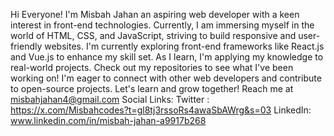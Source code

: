 Hi Everyone!
I'm Misbah Jahan an aspiring web developer with a keen interest in front-end technologies. Currently, I am immersing myself in the world of HTML, CSS, and JavaScript, striving to build responsive and user-friendly websites.
 I'm currently exploring front-end frameworks like React.js and Vue.js to enhance my skill set.
 As I learn, I'm applying my knowledge to real-world projects. Check out my repositories to see what I've been working on!
  I'm eager to connect with other web developers and contribute to open-source projects. Let's learn and grow together!
  Reach me at misbahjahan4@gmail.com
  Social Links:
Twitter : https://x.com/Misbahcodes?t=gl8tj3rssoRs4awaSbAWrg&s=03
LinkedIn: www.linkedin.com/in/misbah-jahan-a9917b268
